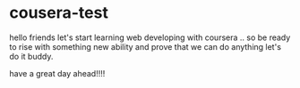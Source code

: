 # cousera-test

hello friends 
let's start learning web developing with  coursera ..
so be ready to rise with something new ability and prove that we can do anything 
let's do it buddy.

have a great day ahead!!!!
